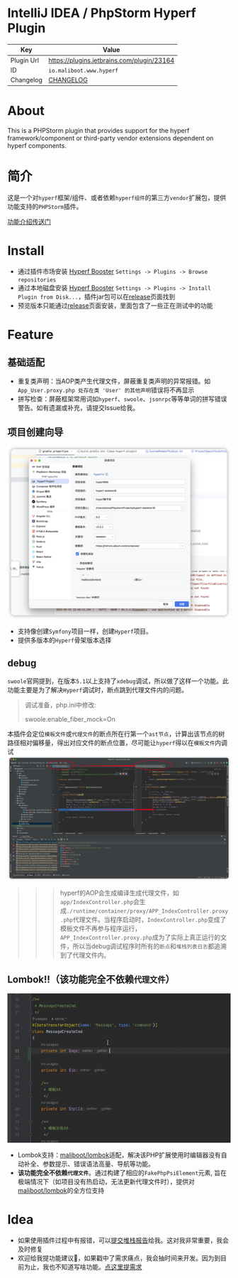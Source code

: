 IntelliJ IDEA / PhpStorm Hyperf Plugin
========================

| Key        | Value                                     |
|------------|-------------------------------------------|
| Plugin Url | https://plugins.jetbrains.com/plugin/23164 |
| ID         | `io.maliboot.www.hyperf`                  |
| Changelog  | [CHANGELOG](CHANGELOG.md)                 |
<!-- Plugin description -->
# About
This is a PHPStorm plugin that provides support for the hyperf framework/component or third-party vendor extensions dependent on hyperf components.

# 简介
这是一个对`hyperf`框架/组件、或者依赖`hyperf组件`的第三方`vendor`扩展包，提供功能支持的`PHPStorm`插件。

[功能介绍传送门](https://github.com/maliboot/idea-hyperf-plugin/blob/master/README.md)
<!-- Plugin description end -->

# Install
* 通过插件市场安装 [Hyperf Booster](https://plugins.jetbrains.com/plugin/23164) `Settings -> Plugins -> Browse repositories`
* 通过本地磁盘安装 [Hyperf Booster](https://github.com/maliboot/idea-hyperf-plugin/releases) `Settings -> Plugins -> Install Plugin from Disk...`，插件jar包可以在[release](https://github.com/maliboot/idea-hyperf-plugin/releases)页面找到
* 预览版本只能通过[release](https://github.com/maliboot/idea-hyperf-plugin/releases)页面安装，里面包含了一些正在测试中的功能

# Feature
## 基础适配
* 重复类声明：当AOP类产生代理文件，屏蔽重复类声明的异常报错。如`App_User.proxy.php 处存在类 'User' 的其他声明`错误将不再显示
* 拼写检查：屏蔽框架常用词如`hyperf`、`swoole`、`jsonrpc`等等单词的拼写错误警告。如有遗漏或补充，请提交Issue给我。

## 项目创建向导
![Skeleton Preview](doc/skeleton.png)
* 支持像创建`Symfony`项目一样，创建`Hyperf`项目。
* 提供多版本的`Hyperf`骨架版本选择

## debug
`swoole`官网提到，在版本`5.1`以上支持了`xdebug`调试，所以做了这样一个功能。此功能主要是为了解决`Hyperf`调试时，断点跳到代理文件内的问题。
> 调试准备，php.ini中修改: 
> 
> swoole.enable_fiber_mock=On

本插件会定位`模板文件`或`代理文件`的断点所在行第一个`ast节点`，计算出该节点的树路径相对偏移量，得出对应文件的断点位置，尽可能让`hyperf`得以在`模板文件`内调试
![Debug Preview](doc/xdebug.png)
>>> hyperf的AOP会生成编译生成代理文件，如`app/IndexController.php`会生成`./runtime/container/proxy/APP_IndexController.proxy.php`代理文件。当程序启动时，`IndexController.php`变成了模板文件不再参与程序运行，`APP_IndexController.proxy.php`成为了实际上真正运行的文件，所以当debug调试程序时所有的`断点`和`堆栈列表日志`都追溯到了代理文件内。

## Lombok‼️（**该功能完全不依赖`代理文件`**）
![Debug Preview](doc/lombok.gif)
* Lombok支持：[maliboot/lombok](https://github.com/maliboot/lombok)适配，解决该PHP扩展使用时编辑器没有自动补全、参数提示、错误语法高量、导航等功能。
* **该功能完全不依赖`代理文件`**。通过构建了相应的`FakePhpPsiElement`元素, 旨在极端情况下（如项目没有热启动，无法更新代理文件时），提供对[maliboot/lombok](https://github.com/maliboot/lombok)的全方位支持

# Idea
* 如果使用插件过程中有报错，可以[提交堆栈报告](https://github.com/maliboot/idea-hyperf-plugin/issues/new?title=[BUG]XXX主题&body=...)给我。这对我非常重要，我会及时修复
* 欢迎给我提功能建议👏，如果戳中了需求痛点，我会抽时间来开发。因为到目前为止，我也不知道写啥功能。[点这里提需求](https://github.com/maliboot/idea-hyperf-plugin/issues/new?title=%E3%80%90%E5%8A%9F%E8%83%BD%E5%BB%BA%E8%AE%AE%E3%80%91XXX&body=...)